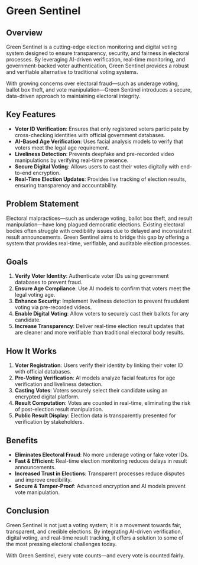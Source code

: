 # Green Sentinel

## Overview

Green Sentinel is a cutting-edge election monitoring and digital voting system designed to ensure transparency, security, and fairness in electoral processes. By leveraging AI-driven verification, real-time monitoring, and government-backed voter authentication, Green Sentinel provides a robust and verifiable alternative to traditional voting systems.

With growing concerns over electoral fraud—such as underage voting, ballot box theft, and vote manipulation—Green Sentinel introduces a secure, data-driven approach to maintaining electoral integrity.

## Key Features

- **Voter ID Verification**: Ensures that only registered voters participate by cross-checking identities with official government databases.
- **AI-Based Age Verification**: Uses facial analysis models to verify that voters meet the legal age requirement.
- **Liveliness Detection**: Prevents deepfake and pre-recorded video manipulations by verifying real-time presence.
- **Secure Digital Voting**: Allows users to cast their votes digitally with end-to-end encryption.
- **Real-Time Election Updates**: Provides live tracking of election results, ensuring transparency and accountability.

## Problem Statement

Electoral malpractices—such as underage voting, ballot box theft, and result manipulation—have long plagued democratic elections. Existing electoral bodies often struggle with credibility issues due to delayed and inconsistent result announcements. Green Sentinel aims to bridge this gap by offering a system that provides real-time, verifiable, and auditable election processes.

## Goals

1. **Verify Voter Identity**: Authenticate voter IDs using government databases to prevent fraud.
2. **Ensure Age Compliance**: Use AI models to confirm that voters meet the legal voting age.
3. **Enhance Security**: Implement liveliness detection to prevent fraudulent voting via pre-recorded videos.
4. **Enable Digital Voting**: Allow voters to securely cast their ballots for any candidate.
5. **Increase Transparency**: Deliver real-time election result updates that are cleaner and more verifiable than traditional electoral body results.

## How It Works

1. **Voter Registration**: Users verify their identity by linking their voter ID with official databases.
2. **Pre-Voting Verification**: AI models analyze facial features for age verification and liveliness detection.
3. **Casting Votes**: Voters securely select their candidate using an encrypted digital platform.
4. **Result Computation**: Votes are counted in real-time, eliminating the risk of post-election result manipulation.
5. **Public Result Display**: Election data is transparently presented for verification by stakeholders.

## Benefits

- **Eliminates Electoral Fraud**: No more underage voting or fake voter IDs.
- **Fast & Efficient**: Real-time election monitoring reduces delays in result announcements.
- **Increased Trust in Elections**: Transparent processes reduce disputes and improve credibility.
- **Secure & Tamper-Proof**: Advanced encryption and AI models prevent vote manipulation.

## Conclusion

Green Sentinel is not just a voting system; it is a movement towards fair, transparent, and credible elections. By integrating AI-driven verification, digital voting, and real-time result tracking, it offers a solution to some of the most pressing electoral challenges today.

With Green Sentinel, every vote counts—and every vote is counted fairly.
